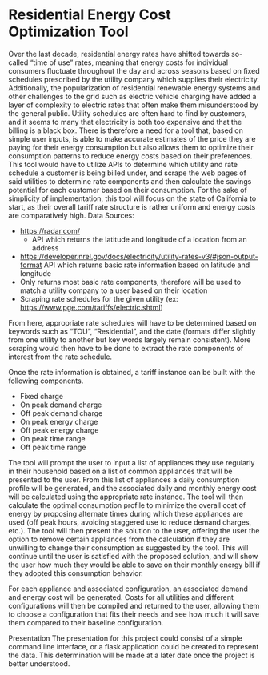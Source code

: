 # Residential Energy Cost Optimization Tool

Over the last decade, residential energy rates have shifted towards so-called “time of use” rates, meaning that energy costs for individual consumers fluctuate throughout the day and across seasons based on fixed schedules prescribed by the utility company which supplies their electricity. Additionally, the popularization of residential renewable energy systems and other challenges to the grid such as electric vehicle charging have added a layer of complexity to electric rates that often make them misunderstood by the general public. Utility schedules are often hard to find by customers, and it seems to many that electricity is both too expensive and that the billing is a black box. There is therefore a need for a tool that, based on simple user inputs, is able to make accurate estimates of the price they are paying for their energy consumption but also allows them to optimize their consumption patterns to reduce energy costs based on their preferences. This tool would have to utilize APIs to determine which utility and rate schedule a customer is being billed under, and scrape the web pages of said utilities to determine rate components and then calculate the savings potential for each customer based on their consumption. For the sake of simplicity of implementation, this tool will focus on the state of California to start, as their overall tariff rate structure is rather uniform and energy costs are comparatively high.
Data Sources:


- https://radar.com/
  - API which returns the latitude and longitude of a location from an address
- https://developer.nrel.gov/docs/electricity/utility-rates-v3/#json-output-format
  API which returns basic rate information based on latitude and longitude
- Only returns most basic rate components, therefore will be used to match a utility company to a user based on their location
- Scraping rate schedules for the given utility (ex: https://www.pge.com/tariffs/electric.shtml)

From here, appropriate rate schedules will have to be determined based on keywords such as “TOU”, “Residential”, 
and the date (formats differ slightly from one utility to another but key words largely remain consistent). 
More scraping would then have to be done to extract the rate components of interest from the rate schedule.

Once the rate information is obtained, a tariff instance can be built with the following components.
- Fixed charge
- On peak demand charge
- Off peak demand charge
- On peak energy charge
- Off peak energy charge
- On peak time range
- Off peak time range

The tool will prompt the user to input a list of appliances they use regularly in their household based on a list of common appliances that will be presented to the user.
From this list of appliances a daily consumption profile will be generated, and the associated daily and monthly energy cost will be calculated using the appropriate rate instance.
The tool will then calculate the optimal consumption profile to minimize the overall cost of energy by proposing alternate times during which these appliances are used
(off peak hours, avoiding staggered use to reduce demand charges, etc.).
The tool will then present the solution to the user, offering the user the option to remove certain appliances from the calculation if they are unwilling to change their consumption as suggested by the tool.
This will continue until the user is satisfied with the proposed solution,
and will show the user how much they would be able to save on their monthly energy bill if they adopted this consumption behavior.

For each appliance and associated configuration, 
an associated demand and energy cost will be generated. Costs for all utilities and different configurations will then be compiled and returned to the user, 
allowing them to choose a configuration that fits their needs and see how much it will save them compared to their baseline configuration.

Presentation
The presentation for this project could consist of a simple command line interface, or a flask application could be created to represent the data. 
This determination will be made at a later date once the project is better understood.
